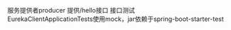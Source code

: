 服务提供者producer
    提供/hello接口
接口测试   
    EurekaClientApplicationTests使用mock，jar依赖于spring-boot-starter-test
    